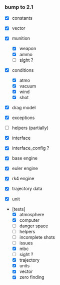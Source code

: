 ### bump to 2.1

- [x] constants
- [x] vector
- [x] munition
  - [x] weapon
  - [x] ammo
  - [ ] sight ?
- [x] conditions
  - [x] atmo
  - [x] vacuum
  - [x] wind
  - [x] shot
- [x] drag model
- [x] exceptions
- [ ] helpers (partially)
- [x] interface
- [x] interface_config ?
- [x] base engine
- [x] euler engine
- [x] rk4 engine
- [x] trajectory data
- [x] unit


- [tests]
  - [x] atmosphere
  - [x] computer
  - [ ] danger space
  - [ ] helpers
  - [ ] incomplete shots
  - [ ] issues
  - [x] mbc
  - [ ] sight ?
  - [x] trajectory
  - [x] units
  - [x] vector
  - [x] zero finding
